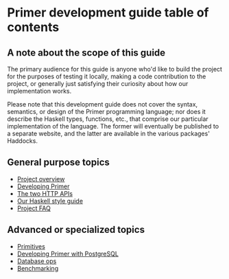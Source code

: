 # Primer development guide table of contents

## A note about the scope of this guide

The primary audience for this guide is anyone who'd like to build the
project for the purposes of testing it locally, making a code
contribution to the project, or generally just satisfying their
curiosity about how our implementation works.

Please note that this development guide does not cover the syntax,
semantics, or design of the Primer programming language; nor does it
describe the Haskell types, functions, etc., that comprise our
particular implementation of the language. The former will eventually
be published to a separate website, and the latter are available in
the various packages' Haddocks.

## General purpose topics

* [Project overview](project-overview.md)
* [Developing Primer](developing.md)
* [The two HTTP APIs](http-apis.md)
* [Our Haskell style guide](haskell-style-guide.md)
* [Project FAQ](project-faq.md)

## Advanced or specialized topics

* [Primitives](primitives.md)
* [Developing Primer with PostgreSQL](postgresql.md)
* [Database ops](database.md)
* [Benchmarking](benchmarking.md)
